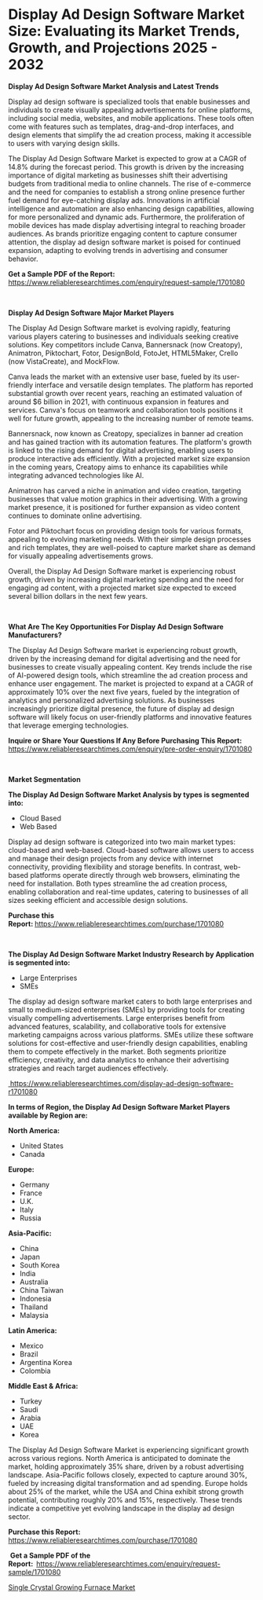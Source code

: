 <p><h1>Display Ad Design Software Market Size: Evaluating its Market Trends, Growth, and Projections 2025 - 2032</h1></p><p><strong>Display Ad Design Software Market Analysis and Latest Trends</strong></p>
<p><p>Display ad design software is specialized tools that enable businesses and individuals to create visually appealing advertisements for online platforms, including social media, websites, and mobile applications. These tools often come with features such as templates, drag-and-drop interfaces, and design elements that simplify the ad creation process, making it accessible to users with varying design skills.</p><p>The Display Ad Design Software Market is expected to grow at a CAGR of 14.8% during the forecast period. This growth is driven by the increasing importance of digital marketing as businesses shift their advertising budgets from traditional media to online channels. The rise of e-commerce and the need for companies to establish a strong online presence further fuel demand for eye-catching display ads. Innovations in artificial intelligence and automation are also enhancing design capabilities, allowing for more personalized and dynamic ads. Furthermore, the proliferation of mobile devices has made display advertising integral to reaching broader audiences. As brands prioritize engaging content to capture consumer attention, the display ad design software market is poised for continued expansion, adapting to evolving trends in advertising and consumer behavior.</p></p>
<p><strong>Get a Sample PDF of the Report:&nbsp;</strong> <a href="https://www.reliableresearchtimes.com/enquiry/request-sample/1701080?utm_campaign=3028&utm_medium=2&utm_source=Github&utm_content=ia&utm_term=27032025&utm_id=display-ad-design-software">https://www.reliableresearchtimes.com/enquiry/request-sample/1701080</a></p>
<p>&nbsp;</p>
<p><strong>Display Ad Design Software Major Market Players</strong></p>
<p><p>The Display Ad Design Software market is evolving rapidly, featuring various players catering to businesses and individuals seeking creative solutions. Key competitors include Canva, Bannersnack (now Creatopy), Animatron, Piktochart, Fotor, DesignBold, FotoJet, HTML5Maker, Crello (now VistaCreate), and MockFlow. </p><p>Canva leads the market with an extensive user base, fueled by its user-friendly interface and versatile design templates. The platform has reported substantial growth over recent years, reaching an estimated valuation of around $6 billion in 2021, with continuous expansion in features and services. Canva's focus on teamwork and collaboration tools positions it well for future growth, appealing to the increasing number of remote teams.</p><p>Bannersnack, now known as Creatopy, specializes in banner ad creation and has gained traction with its automation features. The platform's growth is linked to the rising demand for digital advertising, enabling users to produce interactive ads efficiently. With a projected market size expansion in the coming years, Creatopy aims to enhance its capabilities while integrating advanced technologies like AI.</p><p>Animatron has carved a niche in animation and video creation, targeting businesses that value motion graphics in their advertising. With a growing market presence, it is positioned for further expansion as video content continues to dominate online advertising.</p><p>Fotor and Piktochart focus on providing design tools for various formats, appealing to evolving marketing needs. With their simple design processes and rich templates, they are well-poised to capture market share as demand for visually appealing advertisements grows.</p><p>Overall, the Display Ad Design Software market is experiencing robust growth, driven by increasing digital marketing spending and the need for engaging ad content, with a projected market size expected to exceed several billion dollars in the next few years.</p></p>
<p>&nbsp;</p>
<p><strong>What Are The Key Opportunities For Display Ad Design Software Manufacturers?</strong></p>
<p><p>The Display Ad Design Software market is experiencing robust growth, driven by the increasing demand for digital advertising and the need for businesses to create visually appealing content. Key trends include the rise of AI-powered design tools, which streamline the ad creation process and enhance user engagement. The market is projected to expand at a CAGR of approximately 10% over the next five years, fueled by the integration of analytics and personalized advertising solutions. As businesses increasingly prioritize digital presence, the future of display ad design software will likely focus on user-friendly platforms and innovative features that leverage emerging technologies.</p></p>
<p><strong>Inquire or Share Your Questions If Any Before Purchasing This Report:</strong> <a href="https://www.reliableresearchtimes.com/enquiry/pre-order-enquiry/1701080?utm_campaign=3028&utm_medium=2&utm_source=Github&utm_content=ia&utm_term=27032025&utm_id=display-ad-design-software">https://www.reliableresearchtimes.com/enquiry/pre-order-enquiry/1701080</a></p>
<p>&nbsp;</p>
<p><strong>Market Segmentation</strong></p>
<p><strong>The Display Ad Design Software Market Analysis by types is segmented into:</strong></p>
<p><ul><li>Cloud Based</li><li>Web Based</li></ul></p>
<p><p>Display ad design software is categorized into two main market types: cloud-based and web-based. Cloud-based software allows users to access and manage their design projects from any device with internet connectivity, providing flexibility and storage benefits. In contrast, web-based platforms operate directly through web browsers, eliminating the need for installation. Both types streamline the ad creation process, enabling collaboration and real-time updates, catering to businesses of all sizes seeking efficient and accessible design solutions.</p></p>
<p><strong>Purchase this Report:&nbsp;</strong><a href="https://www.reliableresearchtimes.com/purchase/1701080?utm_campaign=3028&utm_medium=2&utm_source=Github&utm_content=ia&utm_term=27032025&utm_id=display-ad-design-software">https://www.reliableresearchtimes.com/purchase/1701080</a></p>
<p>&nbsp;</p>
<p><strong>The Display Ad Design Software Market Industry Research by Application is segmented into:</strong></p>
<p><ul><li>Large Enterprises</li><li>SMEs</li></ul></p>
<p><p>The display ad design software market caters to both large enterprises and small to medium-sized enterprises (SMEs) by providing tools for creating visually compelling advertisements. Large enterprises benefit from advanced features, scalability, and collaborative tools for extensive marketing campaigns across various platforms. SMEs utilize these software solutions for cost-effective and user-friendly design capabilities, enabling them to compete effectively in the market. Both segments prioritize efficiency, creativity, and data analytics to enhance their advertising strategies and reach target audiences effectively.</p></p>
<p><a href="https://www.reliableresearchtimes.com/display-ad-design-software-r1701080?utm_campaign=3028&utm_medium=2&utm_source=Github&utm_content=ia&utm_term=27032025&utm_id=display-ad-design-software">&nbsp;https://www.reliableresearchtimes.com/display-ad-design-software-r1701080</a></p>
<p><strong>In terms of Region, the Display Ad Design Software Market Players available by Region are:</strong></p>
<p>
    <p> <strong> North America: </strong>
        <ul>
            <li>United States</li>
            <li>Canada</li>
        </ul>
        </p> 
    <p> <strong> Europe: </strong>
        <ul>
            <li>Germany</li>
            <li>France</li>
            <li>U.K.</li>
            <li>Italy</li>
            <li>Russia</li>
        </ul>
        </p> 
    <p> <strong> Asia-Pacific: </strong>
        <ul>
            <li>China</li>
            <li>Japan</li>
            <li>South Korea</li>
            <li>India</li>
            <li>Australia</li>
            <li>China Taiwan</li>
            <li>Indonesia</li>
            <li>Thailand</li>
            <li>Malaysia</li>
        </ul>
        </p> 
    <p> <strong> Latin America: </strong>
        <ul>
            <li>Mexico</li>
            <li>Brazil</li>
            <li>Argentina Korea</li>
            <li>Colombia</li>
        </ul>
        </p> 
    <p> <strong> Middle East & Africa: </strong>
        <ul>
            <li>Turkey</li>
            <li>Saudi</li>
            <li>Arabia</li>
            <li>UAE</li>
            <li>Korea</li>
        </ul>
    </p>
    </p>
<p><p>The Display Ad Design Software Market is experiencing significant growth across various regions. North America is anticipated to dominate the market, holding approximately 35% share, driven by a robust advertising landscape. Asia-Pacific follows closely, expected to capture around 30%, fueled by increasing digital transformation and ad spending. Europe holds about 25% of the market, while the USA and China exhibit strong growth potential, contributing roughly 20% and 15%, respectively. These trends indicate a competitive yet evolving landscape in the display ad design sector.</p></p>
<p><strong>Purchase this Report: </strong><a href="https://www.reliableresearchtimes.com/purchase/1701080?utm_campaign=3028&utm_medium=2&utm_source=Github&utm_content=ia&utm_term=27032025&utm_id=display-ad-design-software">https://www.reliableresearchtimes.com/purchase/1701080</a></p>
<p>&nbsp;<strong>Get a Sample PDF of the Report:&nbsp;&nbsp;</strong><a href="https://www.reliableresearchtimes.com/enquiry/request-sample/1701080?utm_campaign=3028&utm_medium=2&utm_source=Github&utm_content=ia&utm_term=27032025&utm_id=display-ad-design-software">https://www.reliableresearchtimes.com/enquiry/request-sample/1701080</a></p>
<p><strong></strong></p>
<p><p><a href="https://github.com/mohmodsiason/Market-Research-Report-List-1/blob/main/single-crystal-growing-furnace-market.md?utm_campaign=3028&utm_medium=2&utm_source=Github&utm_content=ia&utm_term=27032025&utm_id=display-ad-design-software">Single Crystal Growing Furnace Market</a></p></p>